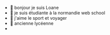 - 👋 bonjour je suis Loane
- 👀 je suis étudiante à la normandie web school 
- 🌱 j'aime le sport et voyager
- 💞️ ancienne lycéenne 
- 

<!---
mauger76/mauger76 is a ✨ special ✨ repository because its `README.md` (this file) appears on your GitHub profile.
You can click the Preview link to take a look at your changes.
--->
